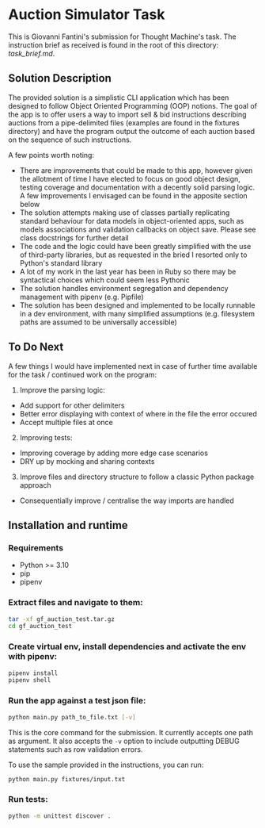 # Auction Simulator Task

This is Giovanni Fantini's submission for Thought Machine's task.
The instruction brief as received is found in the root of this directory: *task_brief.md*.

## Solution Description

The provided solution is a simplistic CLI application which has been designed to follow Object Oriented Programming (OOP) notions. The goal of the app is to offer users a way to import sell & bid instructions describing auctions from a pipe-delimited files (examples are found in the fixtures directory) and have the program output the outcome of each auction based on the sequence of such instructions.

A few points worth noting:
- There are improvements that could be made to this app, however given the allotment of time I have elected to focus on good object design, testing coverage and documentation with a decently solid parsing logic. A few improvements I envisaged can be found in the apposite section below
- The solution attempts making use of classes partially replicating standard behaviour for data models in object-oriented apps, such as models associations and validation callbacks on object save. Please see class docstrings for further detail
- The code and the logic could have been greatly simplified with the use of third-party libraries, but as requested in the bried I resorted only to Python's standard library
- A lot of my work in the last year has been in Ruby so there may be syntactical choices which could seem less Pythonic
- The solution handles environment segregation and dependency management with pipenv (e.g. Pipfile)
- The solution has been designed and implemented to be locally runnable in a dev environment, with many simplified assumptions (e.g. filesystem paths are assumed to be universally accessible)
## To Do Next

A few things I would have implemented next in case of further time available for the task / continued work on the program:

1) Improve the parsing logic:
- Add support for other delimiters
- Better error displaying with context of where in the file the error occured
- Accept multiple files at once
2) Improving tests:
- Improving coverage by adding more edge case scenarios
- DRY up by mocking and sharing contexts
3) Improve files and directory structure to follow a classic Python package approach
- Consequentially improve / centralise the way imports are handled 

## Installation and runtime
### Requirements
- Python >= 3.10
- pip
- pipenv

### Extract files and navigate to them:
```sh
tar -xf gf_auction_test.tar.gz
cd gf_auction_test
```

### Create virtual env, install dependencies and activate the env with pipenv:
```sh
pipenv install
pipenv shell
```

### Run the app against a test json file:
```sh
python main.py path_to_file.txt [-v]
```
This is the core command for the submission. It currently accepts one path as argument. It also accepts the `-v` option to include outputting DEBUG statements such as row validation errors.

To use the sample provided in the instructions, you can run:
```sh
python main.py fixtures/input.txt
```
### Run tests:
```sh
python -m unittest discover .
```
